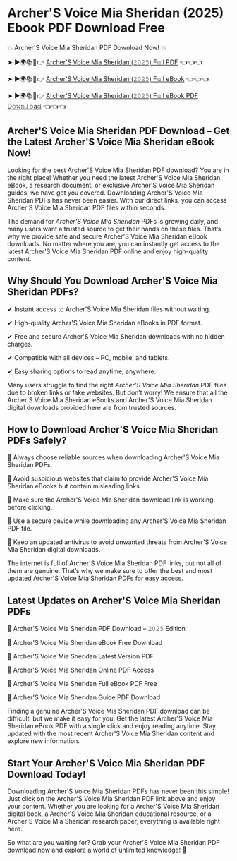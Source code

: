 # Archer'S Voice Mia Sheridan (2025) Ebook PDF Download Free

💥 Archer'S Voice Mia Sheridan PDF Download Now! 💥

➤ ►🌍📚📱👉 [Archer'S Voice Mia Sheridan (𝟸𝟶𝟸𝟻) F𝚞ll PDF](https://getpdf.xyz/archers-voice-mia-sheridan) 👈👈👈


➤ ►🌍📚📱👉 [Archer'S Voice Mia Sheridan (𝟸𝟶𝟸𝟻) F𝚞ll eBook](https://getpdf.xyz/archers-voice-mia-sheridan) 👈👈👈


➤ ►🌍📚📱👉 [Archer'S Voice Mia Sheridan (𝟸𝟶𝟸𝟻) F𝚞ll eBook PDF D𝚘𝚠𝚗𝚕𝚘a𝚍](https://getpdf.xyz/archers-voice-mia-sheridan) 👈👈👈


## Archer'S Voice Mia Sheridan PDF Download – Get the Latest Archer'S Voice Mia Sheridan eBook Now!

Looking for the best Archer'S Voice Mia Sheridan PDF download? You are in the right place! Whether you need the latest Archer'S Voice Mia Sheridan eBook, a research document, or exclusive Archer'S Voice Mia Sheridan guides, we have got you covered. Downloading Archer'S Voice Mia Sheridan PDFs has never been easier. With our direct links, you can access Archer'S Voice Mia Sheridan PDF files within seconds.

The demand for *Archer'S Voice Mia Sheridan* PDFs is growing daily, and many users want a trusted source to get their hands on these files. That’s why we provide safe and secure Archer'S Voice Mia Sheridan eBook downloads. No matter where you are, you can instantly get access to the latest Archer'S Voice Mia Sheridan PDF online and enjoy high-quality content.

## Why Should You Download Archer'S Voice Mia Sheridan PDFs?

✔ Instant access to Archer'S Voice Mia Sheridan files without waiting.

✔ High-quality Archer'S Voice Mia Sheridan eBooks in PDF format.

✔ Free and secure Archer'S Voice Mia Sheridan downloads with no hidden charges.

✔ Compatible with all devices – PC, mobile, and tablets.

✔ Easy sharing options to read anytime, anywhere.

Many users struggle to find the right *Archer'S Voice Mia Sheridan* PDF files due to broken links or fake websites. But don’t worry! We ensure that all the Archer'S Voice Mia Sheridan eBooks and Archer'S Voice Mia Sheridan digital downloads provided here are from trusted sources.

## How to Download Archer'S Voice Mia Sheridan PDFs Safely?

📌 Always choose reliable sources when downloading Archer'S Voice Mia Sheridan PDFs.

📌 Avoid suspicious websites that claim to provide Archer'S Voice Mia Sheridan eBooks but contain misleading links.

📌 Make sure the Archer'S Voice Mia Sheridan download link is working before clicking.

📌 Use a secure device while downloading any Archer'S Voice Mia Sheridan PDF file.

📌 Keep an updated antivirus to avoid unwanted threats from Archer'S Voice Mia Sheridan digital downloads.

The internet is full of Archer'S Voice Mia Sheridan PDF links, but not all of them are genuine. That’s why we make sure to offer the best and most updated Archer'S Voice Mia Sheridan PDFs for easy access.

## Latest Updates on Archer'S Voice Mia Sheridan PDFs

🔹 Archer'S Voice Mia Sheridan PDF Download – 𝟸𝟶𝟸𝟻 Edition

🔹 Archer'S Voice Mia Sheridan eBook Free Download

🔹 Archer'S Voice Mia Sheridan Latest Version PDF

🔹 Archer'S Voice Mia Sheridan Online PDF Access

🔹 Archer'S Voice Mia Sheridan Full eBook PDF Free

🔹 Archer'S Voice Mia Sheridan Guide PDF Download

Finding a genuine Archer'S Voice Mia Sheridan PDF download can be difficult, but we make it easy for you. Get the latest Archer'S Voice Mia Sheridan eBook PDF with a single click and enjoy reading anytime. Stay updated with the most recent Archer'S Voice Mia Sheridan content and explore new information.

## Start Your Archer'S Voice Mia Sheridan PDF Download Today!

Downloading Archer'S Voice Mia Sheridan PDFs has never been this simple! Just click on the Archer'S Voice Mia Sheridan PDF link above and enjoy your content. Whether you are looking for a Archer'S Voice Mia Sheridan digital book, a Archer'S Voice Mia Sheridan educational resource, or a Archer'S Voice Mia Sheridan research paper, everything is available right here.

So what are you waiting for? Grab your Archer'S Voice Mia Sheridan PDF download now and explore a world of unlimited knowledge! 🚀